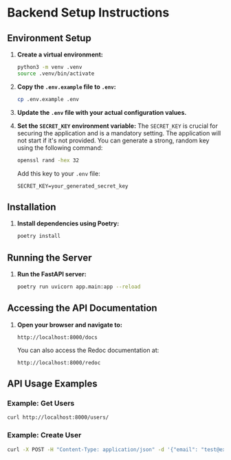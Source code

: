 # Backend Setup Instructions

## Environment Setup

1.  **Create a virtual environment:**

    ```bash
    python3 -m venv .venv
    source .venv/bin/activate
    ```
2.  **Copy the `.env.example` file to `.env`:**

    ```bash
    cp .env.example .env
    ```
3.  **Update the `.env` file with your actual configuration values.**

4.  **Set the `SECRET_KEY` environment variable:**
    The `SECRET_KEY` is crucial for securing the application and is a mandatory setting. The application will not start if it's not provided.
    You can generate a strong, random key using the following command:
    ```bash
    openssl rand -hex 32
    ```
    Add this key to your `.env` file:
    ```
    SECRET_KEY=your_generated_secret_key
    ```
## Installation

1.  **Install dependencies using Poetry:**

    ```bash
    poetry install
    ```

## Running the Server

1.  **Run the FastAPI server:**

    ```bash
    poetry run uvicorn app.main:app --reload
    ```

## Accessing the API Documentation

1.  **Open your browser and navigate to:**

    ```
    http://localhost:8000/docs
    ```
    You can also access the Redoc documentation at:

    ```
    http://localhost:8000/redoc
    ```

## API Usage Examples

### Example: Get Users

```bash
curl http://localhost:8000/users/
```

### Example: Create User

```bash
curl -X POST -H "Content-Type: application/json" -d '{"email": "test@example.com", "first_name": "Test", "last_name": "User"}' http://localhost:8000/users/
